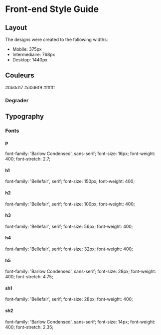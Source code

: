 # Front-end Style Guide

## Layout

The designs were created to the following widths:

- Mobile: 375px
- Intermediaire: 768px
- Desktop: 1440px

## Couleurs

#0b0d17
#d0d6f9
#ffffff

### Degrader


## Typography

### Fonts

#### p

font-family: 'Barlow Condensed', sans-serif;
font-size: 16px;
font-weight: 400;
font-stretch: 2.7;

#### h1

font-family: 'Bellefair', serif;
font-size: 150px;
font-weight: 400;

#### h2

font-family: 'Bellefair', serif;
font-size: 100px;
font-weight: 400;

#### h3

font-family: 'Bellefair', serif;
font-size: 56px;
font-weight: 400;

#### h4

font-family: 'Bellefair', serif;
font-size: 32px;
font-weight: 400;

#### h5

font-family: 'Barlow Condensed', sans-serif;
font-size: 28px;
font-weight: 400;
font-stretch: 4.75;

#### sh1

font-family: 'Bellefair', serif;
font-size: 28px;
font-weight: 400;

#### sh2

font-family: 'Barlow Condensed', sans-serif;
font-size: 14px;
font-weight: 400;
font-stretch: 2.35;


